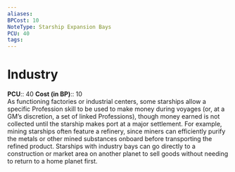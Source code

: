 ```yaml
---
aliases: 
BPCost: 10
NoteType: Starship Expansion Bays
PCU: 40
tags: 
---
```


# Industry

**PCU**:: 40
**Cost (in BP)**:: 10  
As functioning factories or industrial centers, some starships allow a specific Profession skill to be used to make money during voyages (or, at a GM’s discretion, a set of linked Professions), though money earned is not collected until the starship makes port at a major settlement. For example, mining starships often feature a refinery, since miners can efficiently purify the metals or other mined substances onboard before transporting the refined product. Starships with industry bays can go directly to a construction or market area on another planet to sell goods without needing to return to a home planet first.